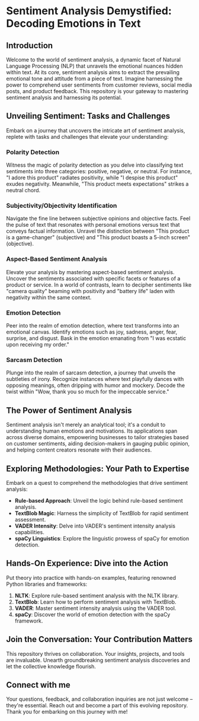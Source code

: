 
# Sentiment Analysis Demystified: Decoding Emotions in Text

## Introduction

Welcome to the world of sentiment analysis, a dynamic facet of Natural Language Processing (NLP) that unravels the emotional nuances hidden within text. At its core, sentiment analysis aims to extract the prevailing emotional tone and attitude from a piece of text. Imagine harnessing the power to comprehend user sentiments from customer reviews, social media posts, and product feedback. This repository is your gateway to mastering sentiment analysis and harnessing its potential.

## Unveiling Sentiment: Tasks and Challenges

Embark on a journey that uncovers the intricate art of sentiment analysis, replete with tasks and challenges that elevate your understanding:

### Polarity Detection

Witness the magic of polarity detection as you delve into classifying text sentiments into three categories: positive, negative, or neutral. For instance, "I adore this product" radiates positivity, while "I despise this product" exudes negativity. Meanwhile, "This product meets expectations" strikes a neutral chord.

### Subjectivity/Objectivity Identification

Navigate the fine line between subjective opinions and objective facts. Feel the pulse of text that resonates with personal emotions versus text that conveys factual information. Unravel the distinction between "This product is a game-changer" (subjective) and "This product boasts a 5-inch screen" (objective).

### Aspect-Based Sentiment Analysis

Elevate your analysis by mastering aspect-based sentiment analysis. Uncover the sentiments associated with specific facets or features of a product or service. In a world of contrasts, learn to decipher sentiments like "camera quality" beaming with positivity and "battery life" laden with negativity within the same context.

### Emotion Detection

Peer into the realm of emotion detection, where text transforms into an emotional canvas. Identify emotions such as joy, sadness, anger, fear, surprise, and disgust. Bask in the emotion emanating from "I was ecstatic upon receiving my order."

### Sarcasm Detection

Plunge into the realm of sarcasm detection, a journey that unveils the subtleties of irony. Recognize instances where text playfully dances with opposing meanings, often dripping with humor and mockery. Decode the twist within "Wow, thank you so much for the impeccable service."

## The Power of Sentiment Analysis

Sentiment analysis isn't merely an analytical tool; it's a conduit to understanding human emotions and motivations. Its applications span across diverse domains, empowering businesses to tailor strategies based on customer sentiments, aiding decision-makers in gauging public opinion, and helping content creators resonate with their audiences.

## Exploring Methodologies: Your Path to Expertise

Embark on a quest to comprehend the methodologies that drive sentiment analysis:

- **Rule-based Approach**: Unveil the logic behind rule-based sentiment analysis.
- **TextBlob Magic**: Harness the simplicity of TextBlob for rapid sentiment assessment.
- **VADER Intensity**: Delve into VADER's sentiment intensity analysis capabilities.
- **spaCy Linguistics**: Explore the linguistic prowess of spaCy for emotion detection.

## Hands-On Experience: Dive into the Action

Put theory into practice with hands-on examples, featuring renowned Python libraries and frameworks:

1. **NLTK**: Explore rule-based sentiment analysis with the NLTK library.
2. **TextBlob**: Learn how to perform sentiment analysis with TextBlob.
3. **VADER**: Master sentiment intensity analysis using the VADER tool.
4. **spaCy**: Discover the world of emotion detection with the spaCy framework.

## Join the Conversation: Your Contribution Matters

This repository thrives on collaboration. Your insights, projects, and tools are invaluable. Unearth groundbreaking sentiment analysis discoveries and let the collective knowledge flourish.

## Connect with me

Your questions, feedback, and collaboration inquiries are not just welcome – they're essential. Reach out and become a part of this evolving repository. Thank you for embarking on this journey with me!

